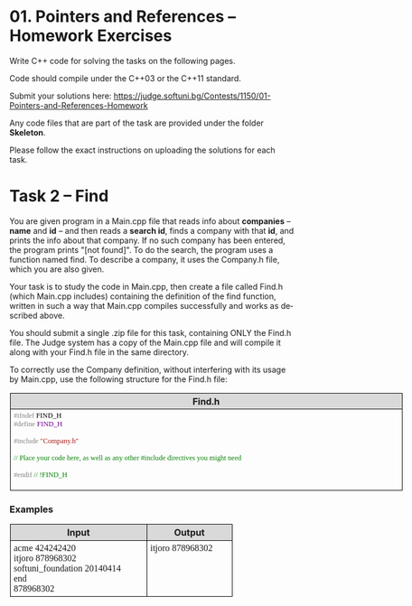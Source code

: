 <html>

<head>
<meta http-equiv=Content-Type content="text/html; charset=windows-1251">
<meta name=Generator content="Microsoft Word 15 (filtered)">

</head>

<body lang=BG link=blue vlink=purple>

<div class=WordSection1>

<h1><span lang=EN-US>01. Pointers and References – Homework Exercises</span></h1>

<p class=MsoNormal><span lang=EN-US>Write C++ code for solving the tasks on the
following pages.</span></p>

<p class=MsoNormal><span lang=EN-US>Code should compile under the C++03 or the
C++11 standard.</span></p>

<p class=MsoNormal><span lang=EN-US>Submit your solutions here: <a
href="https://judge.softuni.bg/Contests/1150/01-Pointers-and-References-Homework">https://judge.softuni.bg/Contests/1150/01-Pointers-and-References-Homework</a></span></p>

<p class=MsoNormal><span lang=EN-US>Any code files that are part of the task
are provided under the folder <b>Skeleton</b>.</span></p>

<p class=MsoNormal><span lang=EN-US>Please follow the exact instructions on
uploading the solutions for each task.</span></p>

<h1><span lang=EN-US>Task 2 – Find</span></h1>

<p class=MsoNormal><span lang=EN-US>You are given program in a </span><span
class=CodeChar><span lang=EN-US>Main.cpp</span></span><span lang=EN-US> file
that reads info about <b>companies</b> – <b>name</b> and <b>id</b> – and then
reads a <b>search id</b>, finds a company with that <b>id</b>, and prints the
info about that company. If no such company has been entered, the program
prints </span><span class=CodeChar><span lang=EN-US>&quot;[not found]&quot;</span></span><span
lang=EN-US>. To do the search, the program uses a function named </span><span
class=CodeChar><span lang=EN-US>find</span></span><span lang=EN-US>. To
describe a company, it uses the </span><span class=CodeChar><span lang=EN-US>Company.h</span></span><span
lang=EN-US> file, which you are also given.</span></p>

<p class=MsoNormal><span lang=EN-US>Your task is to study the code in </span><span
class=CodeChar><span lang=EN-US>Main.cpp</span></span><span lang=EN-US>, then
create a file called </span><span class=CodeChar><span lang=EN-US>Find.h</span></span><span
lang=EN-US> (which </span><span class=CodeChar><span lang=EN-US>Main.cpp</span></span><span
lang=EN-US> includes) containing the definition of the </span><span
class=CodeChar><span lang=EN-US>find</span></span><span lang=EN-US> function,
written in such a way that </span><span class=CodeChar><span lang=EN-US>Main.cpp</span></span><span
lang=EN-US> compiles successfully and works as described above.</span></p>

<p class=MsoNormal><span lang=EN-US>You should submit a single </span><span
class=CodeChar><span lang=EN-US>.zip</span></span><span lang=EN-US> file for
this task, containing ONLY the </span><span class=CodeChar><span lang=EN-US>Find.h</span></span><span
lang=EN-US> file. The Judge system has a copy of the </span><span
class=CodeChar><span lang=EN-US>Main.cpp</span></span><span lang=EN-US> file
and will compile it along with your </span><span class=CodeChar><span
lang=EN-US>Find.h</span></span><span lang=EN-US> file in the same directory.</span></p>

<p class=MsoNormal><span lang=EN-US>To correctly use the </span><span
class=CodeChar><span lang=EN-US>Company</span></span><span lang=EN-US>
definition, without interfering with its usage by </span><span class=CodeChar><span
lang=EN-US>Main.cpp</span></span><span lang=EN-US>, use the following structure
for the </span><span class=CodeChar><span lang=EN-US>Find.h</span></span><span
lang=EN-US> file:</span></p>

<table class=TableGrid1 border=1 cellspacing=0 cellpadding=0 width=695
 style='width:521.0pt;margin-left:.65pt;border-collapse:collapse;border:none'>
 <tr style='height:12.85pt'>
  <td width=695 valign=top style='width:521.0pt;border:solid windowtext 1.0pt;
  background:#D9D9D9;padding:2.85pt 4.25pt 2.85pt 4.25pt;height:12.85pt'>
  <p class=MsoNormal align=center style='margin:0cm;margin-bottom:.0001pt;
  text-align:center;line-height:normal'><b><span lang=EN-US>Find.h</span></b></p>
  </td>
 </tr>
 <tr style='height:12.85pt'>
  <td width=695 valign=top style='width:521.0pt;border:solid windowtext 1.0pt;
  border-top:none;padding:2.85pt 4.25pt 2.85pt 4.25pt;height:12.85pt'>
  <p class=MsoNormal style='margin:0cm;margin-bottom:.0001pt;line-height:normal;
  text-autospace:none'><span style='font-size:9.5pt;font-family:Consolas;
  color:gray'>#ifndef</span><span style='font-size:9.5pt;font-family:Consolas;
  color:black'> FIND_H</span></p>
  <p class=MsoNormal style='margin:0cm;margin-bottom:.0001pt;line-height:normal;
  text-autospace:none'><span style='font-size:9.5pt;font-family:Consolas;
  color:gray'>#define</span><span style='font-size:9.5pt;font-family:Consolas;
  color:black'> </span><span style='font-size:9.5pt;font-family:Consolas;
  color:#6F008A'>FIND_H</span></p>
  <p class=MsoNormal style='margin:0cm;margin-bottom:.0001pt;line-height:normal;
  text-autospace:none'><span style='font-size:9.5pt;font-family:Consolas;
  color:black'>&nbsp;</span></p>
  <p class=MsoNormal style='margin:0cm;margin-bottom:.0001pt;line-height:normal;
  text-autospace:none'><span style='font-size:9.5pt;font-family:Consolas;
  color:gray'>#include</span><span style='font-size:9.5pt;font-family:Consolas;
  color:black'> </span><span style='font-size:9.5pt;font-family:Consolas;
  color:#A31515'>&quot;Company.h&quot;</span></p>
  <p class=MsoNormal style='margin:0cm;margin-bottom:.0001pt;line-height:normal;
  text-autospace:none'><span style='font-size:9.5pt;font-family:Consolas;
  color:black'>&nbsp;</span></p>
  <p class=MsoNormal style='margin:0cm;margin-bottom:.0001pt;line-height:normal;
  text-autospace:none'><span style='font-size:9.5pt;font-family:Consolas;
  color:green'>// </span><span lang=EN-US style='font-size:9.5pt;font-family:
  Consolas;color:green'>Place your code here, as well as any other #include
  directives you might need</span></p>
  <p class=MsoNormal style='margin:0cm;margin-bottom:.0001pt;line-height:normal;
  text-autospace:none'><span style='font-size:9.5pt;font-family:Consolas;
  color:black'>&nbsp;</span></p>
  <p class=MsoNormal style='margin:0cm;margin-bottom:.0001pt;line-height:normal;
  text-autospace:none'><span style='font-size:9.5pt;font-family:Consolas;
  color:gray'>#endif</span><span style='font-size:9.5pt;font-family:Consolas;
  color:black'> </span><span style='font-size:9.5pt;font-family:Consolas;
  color:green'>// !FIND_H</span></p>
  <p class=MsoNormal style='margin:0cm;margin-bottom:.0001pt;line-height:normal;
  text-autospace:none'><span style='font-size:9.5pt;font-family:Consolas;
  color:black'>&nbsp;</span></p>
  </td>
 </tr>
</table>

<h3><span lang=EN-US>Examples</span></h3>

<table class=TableGrid1 border=1 cellspacing=0 cellpadding=0 width=394
 style='width:295.25pt;margin-left:.65pt;border-collapse:collapse;border:none'>
 <tr style='height:12.85pt'>
  <td width=245 valign=top style='width:183.9pt;border:solid windowtext 1.0pt;
  background:#D9D9D9;padding:2.85pt 4.25pt 2.85pt 4.25pt;height:12.85pt'>
  <p class=MsoNormal align=center style='margin:0cm;margin-bottom:.0001pt;
  text-align:center;line-height:normal'><b><span lang=EN-US>Input</span></b></p>
  </td>
  <td width=148 valign=top style='width:111.35pt;border:solid windowtext 1.0pt;
  border-left:none;background:#D9D9D9;padding:2.85pt 4.25pt 2.85pt 4.25pt;
  height:12.85pt'>
  <p class=MsoNormal align=center style='margin:0cm;margin-bottom:.0001pt;
  text-align:center;line-height:normal'><b><span lang=EN-US>Output</span></b></p>
  </td>
 </tr>
 <tr style='height:12.85pt'>
  <td width=245 valign=top style='width:183.9pt;border:solid windowtext 1.0pt;
  border-top:none;padding:2.85pt 4.25pt 2.85pt 4.25pt;height:12.85pt'>
  <p class=MsoNormal style='margin:0cm;margin-bottom:.0001pt;line-height:normal'><span
  lang=EN-US style='font-family:Consolas'>acme 424242420</span></p>
  <p class=MsoNormal style='margin:0cm;margin-bottom:.0001pt;line-height:normal'><span
  lang=EN-US style='font-family:Consolas'>itjoro 878968302</span></p>
  <p class=MsoNormal style='margin:0cm;margin-bottom:.0001pt;line-height:normal'><span
  lang=EN-US style='font-family:Consolas'>softuni_foundation 20140414</span></p>
  <p class=MsoNormal style='margin:0cm;margin-bottom:.0001pt;line-height:normal'><span
  lang=EN-US style='font-family:Consolas'>end</span></p>
  <p class=MsoNormal style='margin:0cm;margin-bottom:.0001pt;line-height:normal'><span
  lang=EN-US style='font-family:Consolas'>878968302</span></p>
  </td>
  <td width=148 valign=top style='width:111.35pt;border-top:none;border-left:
  none;border-bottom:solid windowtext 1.0pt;border-right:solid windowtext 1.0pt;
  padding:2.85pt 4.25pt 2.85pt 4.25pt;height:12.85pt'>
  <p class=MsoNormal style='margin:0cm;margin-bottom:.0001pt;line-height:normal'><span
  lang=EN-US style='font-family:Consolas'>itjoro 878968302</span></p>
  </td>
 </tr>
</table>

<h1><span lang=EN-US>&nbsp;</span></h1>

</div>

</body>

</html>
